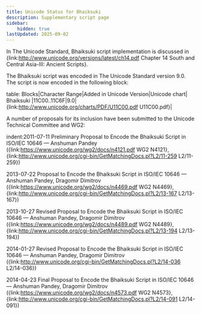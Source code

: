 ```yaml
---
title: Unicode Status for Bhaiksuki
description: Supplementary script page
sidebar:
    hidden: true
lastUpdated: 2025-09-02
---
```


In The Unicode Standard, Bhaiksuki script implementation is discussed in {link:http://www.unicode.org/versions/latest/ch14.pdf Chapter 14 South and Central Asia-III: 
Ancient Scripts}.

[comment]: # (end of intro)

[comment]: # (start of blocks)

The Bhaiksuki script was encoded in The Unicode Standard version 9.0. The script is now encoded in the following block:

table:
Blocks|Character Range|Added in Unicode Version|Unicode chart|
Bhaiksuki |11C00..11C6F|9.0|{link:http://www.unicode.org/charts/PDF/U11C00.pdf U11C00.pdf}|

[comment]: # (end of blocks)

[comment]: # (start of chars)



[comment]: # (end of chars)

[comment]: # (start of rest)

A number of proposals for its inclusion have been submitted to the Unicode Technical Committee and WG2:

indent:2011-07-11 Preliminary Proposal to Encode the Bhaiksuki Script in ISO/IEC 10646 — Anshuman Pandey ({link:https://www.unicode.org/wg2/docs/n4121.pdf WG2 N4121}, {link:http://www.unicode.org/cgi-bin/GetMatchingDocs.pl?L2/11-259 L2/11-259})

2013-07-22 Proposal to Encode the Bhaiksuki Script in ISO/IEC 10646 — Anshuman Pandey, Dragomir Dimitrov ({link:https://www.unicode.org/wg2/docs/n4469.pdf WG2 N4469}, {link:http://www.unicode.org/cgi-bin/GetMatchingDocs.pl?L2/13-167 L2/13-167})

2013-10-27 Revised Proposal to Encode the Bhaiksuki Script in ISO/IEC 10646 — Anshuman Pandey, Dragomir Dimitrov ({link:https://www.unicode.org/wg2/docs/n4489.pdf WG2 N4489}, {link:http://www.unicode.org/cgi-bin/GetMatchingDocs.pl?L2/13-194 L2/13-194})

2014-01-27 Revised Proposal to Encode the Bhaiksuki Script in ISO/IEC 10646 — Anshuman Pandey, Dragomir Dimitrov ({link:http://www.unicode.org/cgi-bin/GetMatchingDocs.pl?L2/14-036 L2/14-036})

2014-04-23 Final Proposal to Encode the Bhaiksuki Script in ISO/IEC 10646 — Anshuman Pandey, Dragomir Dimitrov ({link:https://www.unicode.org/wg2/docs/n4573.pdf WG2 N4573}, {link:http://www.unicode.org/cgi-bin/GetMatchingDocs.pl?L2/14-091 L2/14-091})
